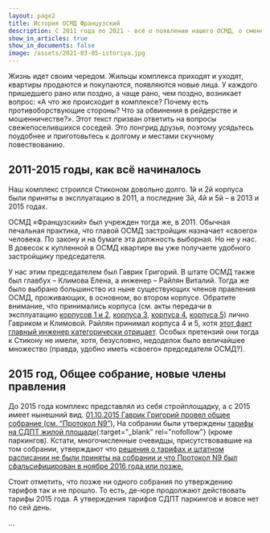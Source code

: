 ```yaml
---
layout: page2
title: История ОСМД Французский
description: С 2011 года по 2021 - всё о появлении нашего ОСМД, о смене и захвате власти в нём
show_in_articles: true
show_in_documents: false
image: /assets/2021-03-05-istoriya.jpg
---
```


Жизнь идет своим чередом. Жильцы комплекса приходят и уходят, квартиры продаются и покупаются, появляются новые лица. У каждого пришедшего рано или поздно, а чаще рано, чем поздно, возникает вопрос: «А что же происходит в комплексе? Почему есть противоборствующие стороны? Что за обвинения в рейдерстве и мошенничестве?». Этот текст призван ответить на вопросы свежепоселившихся соседей. Это лонгрид друзья, поэтому усядьтесь поудобнее и приготовьтесь к долгому и местами скучному повествованию.

## 2011-2015 годы, как всё начиналось

Наш комплекс строился Стиконом довольно долго. 1й и 2й корпуса были приняты в эксплуатацию в 2011, а последние 3й, 4й и 5й – в 2013 и 2015 годах. 

ОСМД «Французский» был учрежден тогда же, в 2011. Обычная печальная практика, что главой ОСМД застройщик назначает «своего» человека. По закону и на бумаге эта должность выборная. Но не у нас. В довесок к купленной в ОСМД квартире вы уже получаете удобного застройщику председателя.

У нас этим председателем был Гаврик Григорий. В штате ОСМД также был главбух – Климова Елена, а инженер – Райлян Виталий. Тогда же было выбрано большинство из ныне существующих членов правления ОСМД, проживающих, в основном, во втором корпусе. Обратите внимание, что принимались корпуса (см. акты передачи в эксплуатацию [корпусов 1 и 2](/assets/2011-10-06-akt-peredachi-v-ekspl-korp-1-2.pdf), [корпуса 3](/assets/2015-07-23-akt-peredachi-v-ekspl-korp-3.pdf), [корпуса 4](/assets/2013-09-06-akt-peredachi-v-ekspl-korp-4.pdf), [корпуса 5](/assets/2015-04-09-akt-peredachi-v-ekspl-korp-5.pdf)) лично Гавриком и Климовой. Райлян принимал корпуса 4 и 5, хотя [этот факт главный инженер категорически отрицает](/assets/2021-04-06-railyan-citata-yellow.jpg). Особых претензий они тогда к Стикону не имели, хотя, безусловно, недоделок было величайшее множество (правда, удобно иметь «своего» председателя ОСМД?).


## 2015 год, Общее собрание, новые члены правления

До 2015 года комплекс представлял из себя стройплощадку, а с 2015 имеет нынешний вид. [01.10.2015 Гаврик Григорий провел общее собрание (см. “Протокол N9”)](/assets/2015-10-01-obshee-sobranie-protocol.pdf),  На собрании были утверждены [тарифы на СДПТ жилой площади](https://osmd.ucoz.ua/10005.jpg){:target="_blank" rel="nofollow"} (кроме паркингов). 
Кстати, многочисленные очевидцы, присутствовавшие на том собрании, утверждают что [решения о тарифах и штатном расписании не были приняты на собрании и что Протокол N9 был сфальсифицирован в ноябре 2016 года или позже.](/assets/2015-10-01-obshee-sobranie-analiz.pdf)

Стоит отметить, что позже ни одного собрания по утверждению тарифов так и не прошло. То есть, де-юре продолжают действовать тарифы 2015 года. А утверждения тарифов СДПТ паркингов и вовсе нет по сей день.


...



